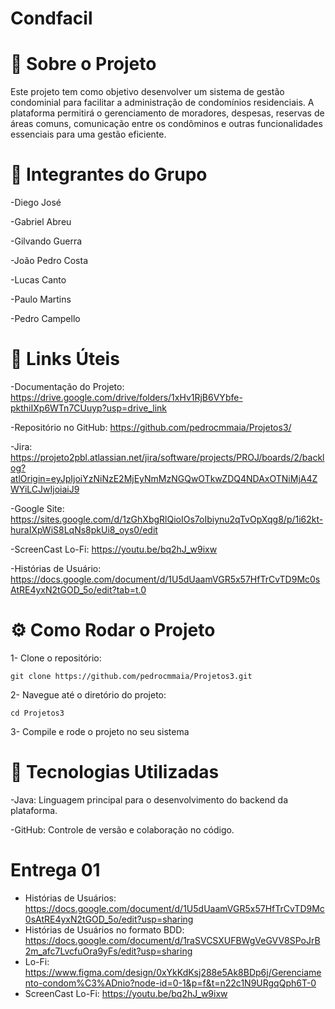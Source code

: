 # Condfacil
# 🏢 Sobre o Projeto
Este projeto tem como objetivo desenvolver um sistema de gestão condominial para facilitar a administração de condomínios residenciais. A plataforma permitirá o gerenciamento de moradores, despesas, reservas de áreas comuns, comunicação entre os condôminos e outras funcionalidades essenciais para uma gestão eficiente.

# 👥 Integrantes do Grupo

-Diego José

-Gabriel Abreu

-Gilvando Guerra

-João Pedro Costa

-Lucas Canto

-Paulo Martins

-Pedro Campello


# 🔗 Links Úteis

-Documentação do Projeto: https://drive.google.com/drive/folders/1xHv1RjB6VYbfe-pkthiIXp6WTn7CUuyp?usp=drive_link

-Repositório no GitHub: https://github.com/pedrocmmaia/Projetos3/

-Jira: https://projeto2pbl.atlassian.net/jira/software/projects/PROJ/boards/2/backlog?atlOrigin=eyJpIjoiYzNiNzE2MjEyNmMzNGQwOTkwZDQ4NDAxOTNiMjA4ZWYiLCJwIjoiaiJ9

-Google Site: https://sites.google.com/d/1zGhXbgRlQioIOs7oIbiynu2qTvOpXqg8/p/1i62kt-huraIXpWiS8LqNs8pkUi8_oys0/edit

-ScreenCast Lo-Fi: https://youtu.be/bq2hJ_w9ixw

-Histórias de Usuário: https://docs.google.com/document/d/1U5dUaamVGR5x57HfTrCvTD9Mc0sAtRE4yxN2tGOD_5o/edit?tab=t.0

# ⚙️ Como Rodar o Projeto
1- Clone o repositório:

```git
git clone https://github.com/pedrocmmaia/Projetos3.git
```

2- Navegue até o diretório do projeto:

```git
cd Projetos3
```



3- Compile e rode o projeto no seu sistema

# 🚀 Tecnologias Utilizadas

-Java: Linguagem principal para o desenvolvimento do backend da plataforma.

-GitHub: Controle de versão e colaboração no código.

# Entrega 01

- Histórias de Usuários: https://docs.google.com/document/d/1U5dUaamVGR5x57HfTrCvTD9Mc0sAtRE4yxN2tGOD_5o/edit?usp=sharing
- Histórias de Usuários no formato BDD: https://docs.google.com/document/d/1raSVCSXUFBWgVeGVV8SPoJrB2m_afc7LvcfuOra9yFs/edit?usp=sharing
- Lo-Fi: https://www.figma.com/design/0xYkKdKsj288e5Ak8BDp6j/Gerenciamento-condom%C3%ADnio?node-id=0-1&p=f&t=n22c1N9URgqQph6T-0
- ScreenCast Lo-Fi: https://youtu.be/bq2hJ_w9ixw
